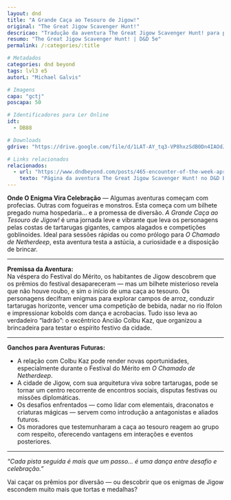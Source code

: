 ```yaml
---
layout: dnd
title: "A Grande Caça ao Tesouro de Jigow!"
original: "The Great Jigow Scavenger Hunt!"
descricao: "Tradução da aventura The Great Jigow Scavenger Hunt! para português do Brasil!"
resumo: "The Great Jigow Scavenger Hunt! | D&D 5e"
permalink: /:categories/:title

# Metadados
categories: dnd beyond
tags: lvl3 e5
autorL: "Michael Galvis"

# Imagens
capa: "gctj"
poscapa: 50

# Identificadores para Ler Online
idt:
  - DB88

# Downloads
gdrive: "https://drive.google.com/file/d/1LAT-AY_tq3-VP8hxzSdB0Dn4IAOdJo2V/view?usp=sharing"

# Links relacionados
relacionados:
  - url: "https://www.dndbeyond.com/posts/465-encounter-of-the-week-april-showers-and-foul"
    texto: "Página da aventura The Great Jigow Scavenger Hunt! no D&D Beyond (em inglês)"
---
```


**Onde O Enigma Vira Celebração** — Algumas aventuras começam com profecias. Outras com fogueiras e monstros. Esta
começa com um bilhete pregado numa hospedaria... e a promessa de diversão. _A Grande Caça ao Tesouro de Jigow!_ é uma
jornada leve e vibrante que leva os personagens pelas costas de tartarugas gigantes, campos alagados e competições
goblinoides. Ideal para sessões rápidas ou como prólogo para _O Chamado de Netherdeep_, esta aventura testa a astúcia, a
curiosidade e a disposição de brincar.

---

**Premissa da Aventura:**  
Na véspera do Festival do Mérito, os habitantes de Jigow descobrem que os prêmios do festival desapareceram — mas um
bilhete misterioso revela que não houve roubo, e sim o início de uma caça ao tesouro. Os personagens decifram enigmas
para explorar campos de arroz, conduzir tartarugas horizonte, vencer uma competição de bebida, nadar no rio Ifolon e
impressionar kobolds com dança e acrobacias. Tudo isso leva ao verdadeiro “ladrão”: o excêntrico Ancião Colbu Kaz, que
organizou a brincadeira para testar o espírito festivo da cidade.

---

**Ganchos para Aventuras Futuras:**

-   A relação com Colbu Kaz pode render novas oportunidades, especialmente durante o Festival do Mérito em _O Chamado de
    Netherdeep_.
-   A cidade de Jigow, com sua arquitetura viva sobre tartarugas, pode se tornar um centro recorrente de encontros
    sociais, disputas festivas ou missões diplomáticas.
-   Os desafios enfrentados — como lidar com elementais, draconatos e criaturas mágicas — servem como introdução a
    antagonistas e aliados futuros.
-   Os moradores que testemunharam a caça ao tesouro reagem ao grupo com respeito, oferecendo vantagens em interações e
    eventos posteriores.

---

_“Cada pista seguida é mais que um passo... é uma dança entre desafio e celebração.”_

Vai caçar os prêmios por diversão — ou descobrir que os enigmas de Jigow escondem muito mais que tortas e medalhas?
